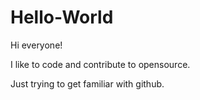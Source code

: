# Hello-World

Hi everyone!

I like to code and contribute to opensource.

Just trying to get familiar with github.
